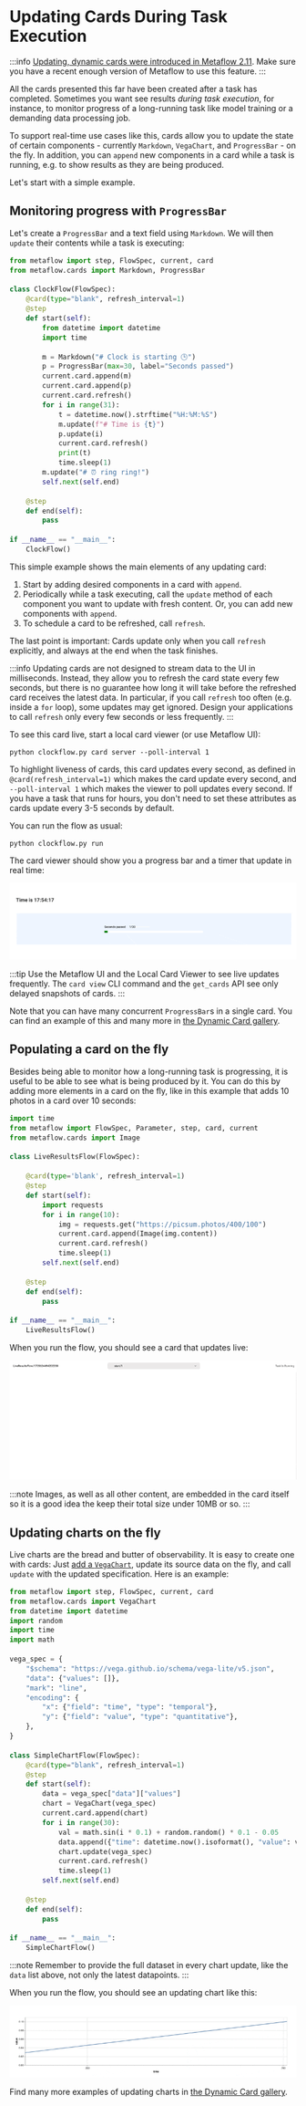 
# Updating Cards During Task Execution

:::info
[Updating, dynamic cards were introduced in Metaflow
2.11](https://outerbounds.com/blog/metaflow-dynamic-cards/). Make sure you have a recent
enough version of Metaflow to use this feature.
:::

All the cards presented this far have been created after a task has completed. Sometimes
you want see results _during task execution_, for instance, to monitor progress
of a long-running task like model training or a demanding data processing job.

To support real-time use cases like this, cards allow you to update the state
of certain components - currently `Markdown`, `VegaChart`, and `ProgressBar` -
on the fly. In addition, you can `append` new components in a card while a
task is running, e.g. to show results as they are being produced.

Let's start with a simple example.

## Monitoring progress with `ProgressBar`

Let's create a `ProgressBar` and a text field using `Markdown`. We will then
`update`  their contents while a task is executing:

```python
from metaflow import step, FlowSpec, current, card
from metaflow.cards import Markdown, ProgressBar

class ClockFlow(FlowSpec):
    @card(type="blank", refresh_interval=1)
    @step
    def start(self):
        from datetime import datetime
        import time

        m = Markdown("# Clock is starting 🕒")
        p = ProgressBar(max=30, label="Seconds passed")
        current.card.append(m)
        current.card.append(p)
        current.card.refresh()
        for i in range(31):
            t = datetime.now().strftime("%H:%M:%S")
            m.update(f"# Time is {t}")
            p.update(i)
            current.card.refresh()
            print(t)
            time.sleep(1)
        m.update("# ⏰ ring ring!")
        self.next(self.end)

    @step
    def end(self):
        pass

if __name__ == "__main__":
    ClockFlow()
```
This simple example shows the main elements of any updating card:

 1. Start by adding desired components in a card with `append`.
 2. Periodically while a task executing, call the `update` method of each
    component you want to update with fresh content. Or, you can add new
    components with `append`.
 3. To schedule a card to be refreshed, call `refresh`.

The last point is important: Cards update only when you call `refresh` explicitly,
and always at the end when the task finishes.

:::info
Updating cards are not designed to stream data to the UI in milliseconds. Instead,
they allow you to refresh the card state every few seconds, but there is no
guarantee how long it will take before the refreshed card receives the latest data.
In particular, if you call `refresh` too often (e.g. inside a `for` loop), some
updates may get ignored. Design your applications to call `refresh` only every few
seconds or less frequently.
:::

To see this card live, start a local card viewer (or use Metaflow UI):
```
python clockflow.py card server --poll-interval 1
```

To highlight liveness of cards, this card updates every second,
as defined in `@card(refresh_interval=1)` which makes the card update
every second, and `--poll-interval 1` which makes the viewer to poll updates
every second. If you have a task that runs for hours, you don't need to set
these attributes as cards update every 3-5 seconds by default.

You can run the flow as usual:
```
python clockflow.py run
```
The card viewer should show you a progress bar and a timer that update in real time:

![](/assets/clockflow.gif)

:::tip
Use the Metaflow UI and the Local Card Viewer to see live updates frequently. The
`card view` CLI command and the `get_cards` API see only delayed snapshots of cards.
:::

Note that you can have many concurrent `ProgressBar`s in a single card. You can find
an example of this and many more in [the Dynamic Card
gallery](https://github.com/outerbounds/dynamic-card-examples/). 

## Populating a card on the fly

Besides being able to monitor how a long-running task is progressing, it is useful
to be able to see what is being produced by it. You can do this by adding more elements
in a card on the fly, like in this example that adds 10 photos in a card over 10 seconds:

```python
import time
from metaflow import FlowSpec, Parameter, step, card, current
from metaflow.cards import Image

class LiveResultsFlow(FlowSpec):

    @card(type='blank', refresh_interval=1)
    @step
    def start(self):
        import requests
        for i in range(10):
            img = requests.get("https://picsum.photos/400/100")
            current.card.append(Image(img.content))
            current.card.refresh()
            time.sleep(1)
        self.next(self.end)

    @step
    def end(self):
        pass

if __name__ == "__main__":
    LiveResultsFlow()
```

When you run the flow, you should see a card that updates live:

![](/assets/liveresultsflow.gif)

:::note
Images, as well as all other content, are embedded in the card itself
so it is a good idea the keep their total size under 10MB or so.
:::

## Updating charts on the fly

Live charts are the bread and butter of observability. It is easy to create
one with cards: Just [add a
`VegaChart`](easy-custom-reports-with-card-components#charting-with-vegachart),
update its source data on the fly, and call `update` with the updated specification.
Here is an example:

```python
from metaflow import step, FlowSpec, current, card
from metaflow.cards import VegaChart
from datetime import datetime
import random
import time
import math

vega_spec = {
    "$schema": "https://vega.github.io/schema/vega-lite/v5.json",
    "data": {"values": []},
    "mark": "line",
    "encoding": {
        "x": {"field": "time", "type": "temporal"},
        "y": {"field": "value", "type": "quantitative"},
    },
}

class SimpleChartFlow(FlowSpec):
    @card(type="blank", refresh_interval=1)
    @step
    def start(self):
        data = vega_spec["data"]["values"]
        chart = VegaChart(vega_spec)
        current.card.append(chart)
        for i in range(30):
            val = math.sin(i * 0.1) + random.random() * 0.1 - 0.05
            data.append({"time": datetime.now().isoformat(), "value": val})
            chart.update(vega_spec)
            current.card.refresh()
            time.sleep(1)
        self.next(self.end)

    @step
    def end(self):
        pass

if __name__ == "__main__":
    SimpleChartFlow()
```

:::note
Remember to provide the full dataset in every
chart update, like the `data` list above, not only the latest datapoints.
:::

When you run the flow, you should see an updating chart like this:

![](/assets/simplechart.gif)

Find many more examples of updating charts in [the Dynamic Card
gallery](https://github.com/outerbounds/dynamic-card-examples/). 
